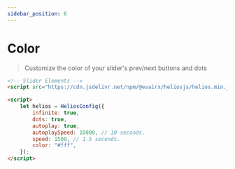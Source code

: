 ```yaml
---
sidebar_position: 6
---
```


# Color

> Customize the color of your slider's prev/next buttons and dots

```html title="index.html" {11}
<!-- Slider Elements -->
<script src="https://cdn.jsdelivr.net/npm/@evairx/heliosjs/helios.min.js"></script>

<script>
    let helios = HeliosConfig({
        infinite: true,
        dots: true,
        autoplay: true,
        autoplaySpeed: 10000, // 10 seconds.
        speed: 1500, // 1.5 seconds.
        color: "#fff",
    });
</script>
```